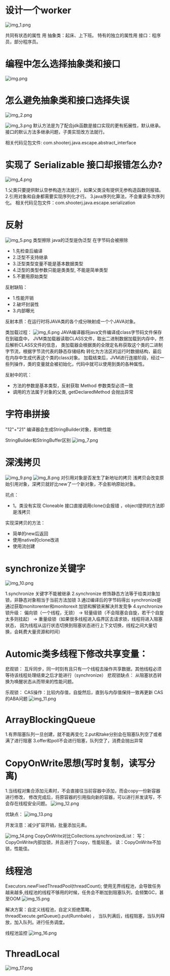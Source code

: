 # 设计一个worker
![img_1.png](img_1.png)

共同有状态的属性 用 抽象类：起床、上下班。
特有的独立的属性用 接口：程序员，部分程序员。


# 编程中怎么选择抽象类和接口
![img.png](img.png)

# 怎么避免抽象类和接口选择失误
![img_2.png](img_2.png)



![img_3.png](img_3.png)
默认方法是为了配合jdk函数是接口实现的更有拓展性，默认继承。
接口的默认方法多继承问题，子类实现改方法就行。

相关代码见包文件: com.shooterj.java.escape.abstract_interface


# 实现了 Serializable 接口却报错怎么办?
![img_4.png](img_4.png)

1.父类只要提供默认空参构造方法就行，如果父类没有提供无参构造函数则报错。
2.引用对象和自身都需要实现序列化才行。
3.java序列化算法，不会重读多次序列化。
相关代码见包文件：com.shooterj.java.escape.serialization


# 反射
![img_5.png](img_5.png)
类型擦除
java的泛型是伪泛型
在字节码会被擦除

* 1.先检查后编译
* 2.泛型不支持继承
* 3.泛型类型变量不能是基本数据类型
* 4.泛型的类型参数只能是类类型, 不能是简单类型
* 5.不要用原始类型

反射缺陷：
* 1.性能开销
* 2.破坏封装性
* 3.内部曝光

反射本质：在运行时将JAVA类的各个成分映射成一个个JAVA对象。


类加载过程：
![img_6.png](img_6.png)
JAVA编译器将java文件编译成class字节码文件保存在到磁盘中，
JVM类加载器读取CLASS文件，取出二进制数据加载到内存中，然后解析CLASS文件的信息，
类加载器会根据类的全限定名称获取这个类的二进制字节流，根据字节流代表的静态存储结构
转化为方法区的运行时数据结构，最后在内存中生成代表这个类的class对象。
加载结束后，JVM进行连接阶段，经过一些列操作，类的变量就会被初始化，代码中就可以使用到类的各种属性。

反射中的坑：
* 方法的参数是基本类型，反射获取 Method 参数类型必须一致
* 调用的方法属于对象的父类, getDeclaredMethod 会抛出异常


# 字符串拼接
"12"+"21" 编译器会生成StringBuilder对象，影响性能

StringBuilder和StringBuffer区别
![img_7.png](img_7.png)

# 深浅拷贝
![img_9.png](img_9.png)
![img_8.png](img_8.png)
对引用对象是否发生了新地址的拷贝
浅拷贝会改变原始引用对象，深拷贝就好比new了一个新对象，不会影响原始对象。

坑点：
* 1。类没有实现 Cloneable 接口直接调用clone()会报错 ，object提供的方法即是浅拷贝
  
实现深拷贝的方法：
* 简单的new后返回
* 使用native的clone改进
* 使用流创建


# synchronize关键字

![img_10.png](img_10.png)

1.synchronize 关键字不能被继承
2.synchronize 修饰静态方法等于给类对象加锁，非静态对象相当于当前方法加锁
3.通过编译后的字节码得出 synchronize是通过获取monitorenter和monitorexit 加锁和解锁来解决并发竞争
4.synchronize锁升级：
偏向锁（一个线程，无锁）
-> 轻量级锁（不会阻塞会自旋，若干个自旋太多则挂起）
-> 重量级锁（如果很多线程进入临界区去请求锁，线程将进入阻塞状态，
因为线程从运行状态切换到阻塞状态进行上下文切换，线程之间大量切换，会耗费大量资源和时间）

# Automic类多线程下修改共享变量：

悲观锁：
互斥同步，同一时刻有且只有一个线程去操作共享数据，其他线程必须等待该线程处理结束之后才能进行（synchronize）
悲观锁缺点：
从阻塞状态转换为唤醒状态从而带来的性能问题。

乐观锁：
CAS操作：比较内存值，自旋然后，直到与内存值保持一致再更新
CAS的ABA问题
![img_11.png](img_11.png)

# ArrayBlockingQueue
1.有界阻塞队列一旦创建，就不能再变化
2.put和take分别会在阻塞队列空了或者满了进行阻塞
3.offer和poll不会进行阻塞，队列空了，消费会抛出异常

# CopyOnWrite思想(写时复制，读写分离)
1.当线程对集合添加元素时，不会直接往当前容器中添加，而会copy一份新容器进行修改，
修改完成后，将原容器的引用指向新的容器，可以进行并发读写，不会存在线程安全问题。
![img_12.png](img_12.png)

优缺点：
![img_13.png](img_13.png)

开发注意：减少扩容开销，批量添加元素。

![img_14.png](img_14.png)
CopyOnWrite对比Collections.synchronizedList：
写：CopyOnWrite内部加锁，并且进行了copy，性能较差。
读：CopyOnWrite不加锁，性能佳。




# 线程池
Executors.newFixedThreadPool(threadCount);
使用无界线程池，会导致任务越来越多,线程池的线程不够用的时候，任务会不断加到阻塞队列，会频繁GC，甚至OOM
![img_15.png](img_15.png)

解决方案：自定义线程池，自定义拒绝策略，
threadExecute.getQueue().put(Runnbale) ，
当队列满后，线程阻塞，当队列释放，加入队列。进行任务调度。


线程池监控
![img_16.png](img_16.png)


# ThreadLocal

![img_17.png](img_17.png)

    